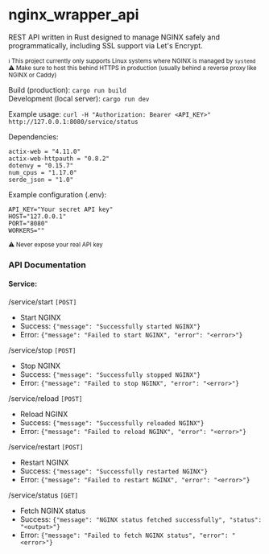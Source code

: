 # nginx_wrapper_api
REST API written in Rust designed to manage NGINX safely and programmatically, including SSL support via Let's Encrypt.

<sub>ℹ️ This project currently only supports Linux systems where NGINX is managed by `systemd`</sub>  
<sub>⚠️ Make sure to host this behind HTTPS in production (usually behind a reverse proxy like NGINX or Caddy)</sub>

Build (production): `cargo run build`  
Development (local server): `cargo run dev`

Example usage: `curl -H "Authorization: Bearer <API_KEY>" http://127.0.0.1:8080/service/status`

Dependencies:
```
actix-web = "4.11.0"
actix-web-httpauth = "0.8.2"
dotenvy = "0.15.7"
num_cpus = "1.17.0"
serde_json = "1.0"
```

Example configuration (.env):

```
API_KEY="Your secret API key"
HOST="127.0.0.1"
PORT="8080"
WORKERS=""
```
<sub>⚠️ Never expose your real API key</sub>

### API Documentation
#### Service:

/service/start `[POST]`
- Start NGINX
- Success: `{"message": "Successfully started NGINX"}`
- Error: `{"message": "Failed to start NGINX", "error": "<error>"}`

/service/stop `[POST]`
- Stop NGINX
- Success: `{"message": "Successfully stopped NGINX"}`
- Error: `{"message": "Failed to stop NGINX", "error": "<error>"}`

/service/reload `[POST]`
- Reload NGINX
- Success: `{"message": "Successfully reloaded NGINX"}`
- Error: `{"message": "Failed to reload NGINX", "error": "<error>"}`

/service/restart `[POST]`
- Restart NGINX
- Success: `{"message": "Successfully restarted NGINX"}`
- Error: `{"message": "Failed to restart NGINX", "error": "<error>"}`

/service/status `[GET]`
- Fetch NGINX status
- Success: `{"message": "NGINX status fetched successfully", "status": "<output>"}`
- Error: `{"message": "Failed to fetch NGINX status", "error": "<error>"}`
